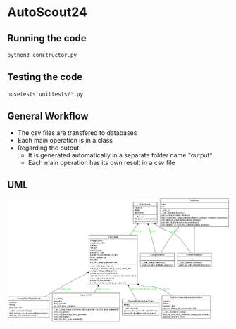 # AutoScout24


## Running the code

```bash
python3 constructor.py
```


## Testing the code

```bash
nosetests unittests/*.py
```


## General Workflow
- The csv files are transfered to databases
- Each main operation is in a class
- Regarding the output:
    - It is generated automatically in a separate folder name "output"
    - Each main operation has its own result in a csv file


## UML
![Screenshot](uml.png)
